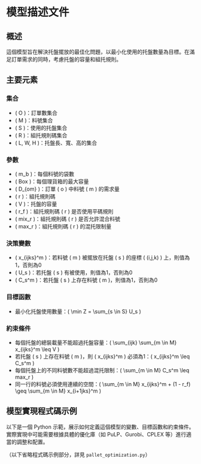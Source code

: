 # 模型描述文件

## 概述
這個模型旨在解決托盤擺放的最佳化問題，以最小化使用的托盤數量為目標。在滿足訂單需求的同時，考慮托盤的容量和組托規則。

## 主要元素

### 集合
- \( O \)：訂單數集合
- \( M \)：料號集合
- \( S \)：使用的托盤集合
- \( R \)：組托規則碼集合
- \( L, W, H \)：托盤長、寬、高的集合

### 參數
- \( m_b \)：每個料號的袋數
- \( Box \)：每個理貨箱的最大容量
- \( D_{om} \)：訂單 \( o \) 中料號 \( m \) 的需求量
- \( r \)：組托規則碼
- \( V \)：托盤的容量
- \( r_f \)：組托規則碼 \( r \) 是否使用平碼規則
- \( mix_r \)：組托規則碼 \( r \) 是否允許混合料號
- \( max_r \)：組托規則碼 \( r \) 的混托限制量

### 決策變數
- \( x_{ijks}^m \)：若料號 \( m \) 被擺放在托盤 \( s \) 的座標 \( (i,j,k) \) 上，則值為1，否則為0
- \( U_s \)：若托盤 \( s \) 有被使用，則值為1，否則為0
- \( C_s^m \)：若托盤 \( s \) 上存在料號 \( m \)，則值為1，否則為0

### 目標函數
- 最小化托盤使用數量：\( \min Z = \sum_{s \in S} U_s \)

### 約束條件
- 每個托盤的總裝載量不能超過托盤容量：\( \sum_{ijk} \sum_{m \in M} x_{ijks}^m \leq V \)
- 若托盤 \( s \) 上存在料號 \( m \)，則 \( x_{ijks}^m \) 必須為1：\( x_{ijks}^m \leq C_s^m \)
- 每個托盤上的不同料號數不能超過混托限制：\( \sum_{m \in M} C_s^m \leq max_r \)
- 同一行的料號必須使用連續的空間：\( \sum_{m \in M} x_{ijks}^m + (1 - r_f) \geq \sum_{m \in M} x_{i+1jks}^m \)

## 模型實現程式碼示例

以下是一個 Python 示範，展示如何定義這個模型的變數、目標函數和約束條件。實際實現中可能需要根據具體的優化庫（如 PuLP、Gurobi、CPLEX 等）進行適當的調整和配置。

（以下省略程式碼示例部分，詳見 `pallet_optimization.py`）

